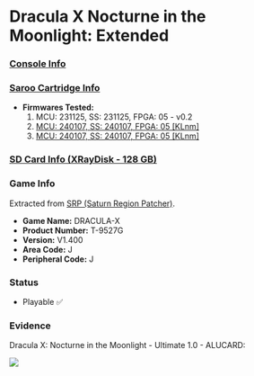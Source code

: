 # Dracula X Nocturne in the Moonlight: Extended

### [Console Info](../../../../../Info/Consoles/VA13/README.md)

### [Saroo Cartridge Info](../../../../../Info/Cartridges/RetroGameParadiseStore/1.32F/README.md)

- <b>Firmwares Tested:</b>
  1. MCU: 231125, SS: 231125, FPGA: 05 - v0.2
  2. [MCU: 240107, SS: 240107, FPGA: 05 [KLnm]](../02/README.md)
  3. [MCU: 240107, SS: 240107, FPGA: 05 [KLnm]](../03/README.md)

### [SD Card Info (XRayDisk - 128 GB)](../../../../../Info/SdCards/XRayDisk/128GB/fat32/README.md)

### Game Info

Extracted from [SRP (Saturn Region Patcher)](https://segaxtreme.net/resources/saturn-region-patcher.81/download).

- <b>Game Name:</b> DRACULA-X
- <b>Product Number:</b> T-9527G
- <b>Version:</b> V1.400
- <b>Area Code:</b> J
- <b>Peripheral Code:</b> J

### Status

- Playable :white_check_mark:

### Evidence

Dracula X: Nocturne in the Moonlight - Ultimate 1.0 - ALUCARD:

[![](https://img.youtube.com/vi/EKlGK86Xzrw/0.jpg)](https://www.youtube.com/watch?v=EKlGK86Xzrw)
